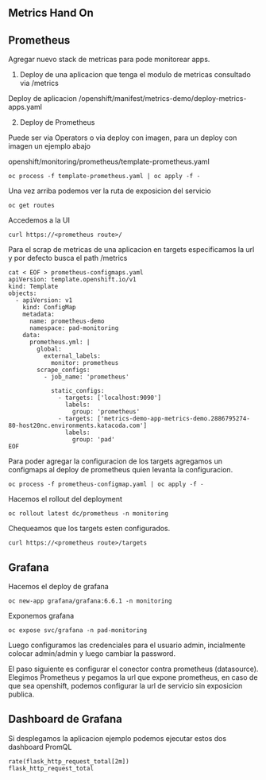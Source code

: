 ## Metrics Hand On

## Prometheus
Agregar nuevo stack de metricas para pode monitorear apps.

1. Deploy de una aplicacion que tenga el modulo de metricas consultado via /metrics

Deploy de aplicacion /openshift/manifest/metrics-demo/deploy-metrics-apps.yaml

2. Deploy de Prometheus

Puede ser via Operators o via deploy con imagen, para un deploy con imagen un ejemplo abajo

openshift/monitoring/prometheus/template-prometheus.yaml

```
oc process -f template-prometheus.yaml | oc apply -f -
```

Una vez arriba podemos ver la ruta de exposicion del servicio
```
oc get routes
```

Accedemos a la UI
```
curl https://<prometheus route>/
```

Para el scrap de metricas de una aplicacion en targets especificamos la url y por defecto busca el path /metrics

```
cat < EOF > prometheus-configmaps.yaml
apiVersion: template.openshift.io/v1
kind: Template
objects:
  - apiVersion: v1          
    kind: ConfigMap
    metadata:
      name: prometheus-demo
      namespace: pad-monitoring
    data:     
      prometheus.yml: |
        global:                   
          external_labels:
            monitor: prometheus
        scrape_configs:
          - job_name: 'prometheus'

            static_configs:
              - targets: ['localhost:9090']
                labels:
                  group: 'prometheus'
              - targets: ['metrics-demo-app-metrics-demo.2886795274-80-host20nc.environments.katacoda.com'] 
                labels:
                  group: 'pad' 
EOF
```

Para poder agregar la configuracion de los targets agregamos un configmaps al deploy de prometheus quien levanta la configuracion.
```
oc process -f prometheus-configmap.yaml | oc apply -f -
```

Hacemos el rollout del deployment
```
oc rollout latest dc/prometheus -n monitoring
```

Chequeamos que los targets esten configurados.
```
curl https://<prometheus route>/targets
```

## Grafana
Hacemos el deploy de grafana
```
oc new-app grafana/grafana:6.6.1 -n monitoring
```

Exponemos grafana
```
oc expose svc/grafana -n pad-monitoring
```

Luego configuramos las credenciales para el usuario admin, incialmente colocar admin/admin y luego cambiar la password.

El paso siguiente es configurar el conector contra prometheus (datasource). Elegimos Prometheus y pegamos la url que expone prometheus, en caso de que sea openshift, podemos configurar la url de servicio sin exposicion publica.

## Dashboard de Grafana

Si desplegamos la aplicacion ejemplo podemos ejecutar estos dos dashboard PromQL

```
rate(flask_http_request_total[2m])
flask_http_request_total
```
